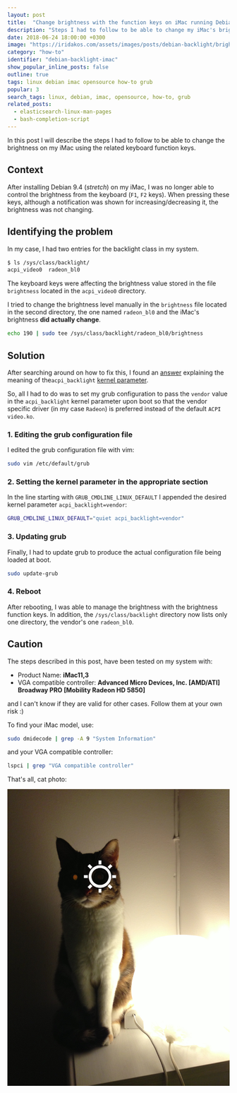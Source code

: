 ```yaml
---
layout: post
title:  "Change brightness with the function keys on iMac running Debian"
description: "Steps I had to follow to be able to change my iMac's brightness using the function keys on Debian"
date: 2018-06-24 18:00:00 +0300
image: "https://iridakos.com/assets/images/posts/debian-backlight/brightness.jpg"
category: "how-to"
identifier: "debian-backlight-imac"
show_popular_inline_posts: false
outline: true
tags: linux debian imac opensource how-to grub
popular: 3
search_tags: linux, debian, imac, opensource, how-to, grub
related_posts:
  - elasticsearch-linux-man-pages
  - bash-completion-script
---
```


In this post I will describe the steps I had to follow to be able to change the brightness on my iMac using the related keyboard function keys.

## Context

After installing Debian 9.4 (*stretch*) on my iMac, I was no longer able to control the brightness from the keyboard (`F1`, `F2` keys). When pressing these keys, although a notification was shown for increasing/decreasing it, the brightness was not changing.

## Identifying the problem

In my case, I had two entries for the backlight class in my system.

```bash
$ ls /sys/class/backlight/
acpi_video0  radeon_bl0
```

The keyboard keys were affecting the brightness value stored in the file `brightness` located in the `acpi_video0` directory.

I tried to change the brightness level manually in the `brightness` file located in the second directory, the one named `radeon_bl0` and the iMac's brightness **did actually change**.

```bash
echo 190 | sudo tee /sys/class/backlight/radeon_bl0/brightness
```

## Solution

After searching around on how to fix this, I found an [answer](https://unix.stackexchange.com/questions/110624/what-do-the-kernel-parameters-acpi-osi-linux-and-acpi-backlight-vendor-do) explaining the meaning of the`acpi_backlight` [kernel parameter](https://www.kernel.org/doc/Documentation/admin-guide/kernel-parameters.txt).

So, all I had to do was to set my grub configuration to pass the `vendor` value in the `acpi_backlight` kernel parameter upon boot so that the vendor specific driver (in my case `Radeon`) is preferred instead of the default `ACPI video.ko`.

### 1. Editing the grub configuration file

I edited the grub configuration file with vim:

```bash
sudo vim /etc/default/grub
```

### 2. Setting the kernel parameter in the appropriate section

In the line starting with `GRUB_CMDLINE_LINUX_DEFAULT` I appended the desired kernel parameter `acpi_backlight=vendor`:

```bash
GRUB_CMDLINE_LINUX_DEFAULT="quiet acpi_backlight=vendor"
```

### 3. Updating grub

Finally, I had to update grub to produce the actual configuration file being loaded at boot.

```bash
sudo update-grub
```

### 4. Reboot

After rebooting, I was able to manage the brightness with the brightness function keys.
In addition, the `/sys/class/backlight` directory now lists only one directory, the vendor's one `radeon_bl0`.

## Caution

The steps described in this post, have been tested on my system with:

* Product Name: **iMac11,3**
* VGA compatible controller: **Advanced Micro Devices, Inc. [AMD/ATI] Broadway PRO [Mobility Radeon HD 5850]**

and I can't know if they are valid for other cases. Follow them at your own risk :)

To find your iMac model, use:

```bash
sudo dmidecode | grep -A 9 "System Information"
```

and your VGA compatible controller:
```bash
lspci | grep "VGA compatible controller"
```

That's all, cat photo:

![Cat terminator](/assets/images/posts/debian-backlight/brightness.jpg)
